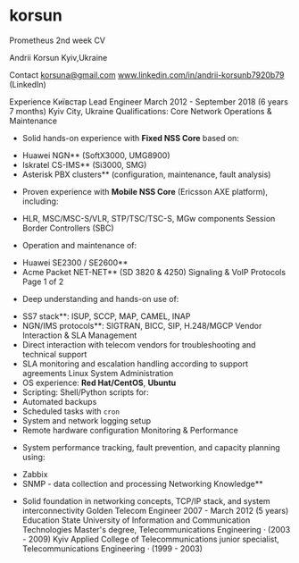 # korsun
Prometheus 2nd week CV


Andrii Korsun
Kyiv,Ukraine


Contact
korsuna@gmail.com
www.linkedin.com/in/andrii-korsunb7920b79 (LinkedIn)


Experience
Київстар
Lead Engineer
March 2012 - September 2018 (6 years 7 months)
Kyiv City, Ukraine
Qualifications:
Core Network Operations & Maintenance
* Solid hands-on experience with **Fixed NSS Core** based on:
- Huawei NGN** (SoftX3000, UMG8900)
- Iskratel CS-IMS** (Si3000, SMG)
- Asterisk PBX clusters** (configuration, maintenance, fault analysis)
* Proven experience with **Mobile NSS Core** (Ericsson AXE platform),
including:
- HLR, MSC/MSC-S/VLR, STP/TSC/TSC-S, MGw components
Session Border Controllers (SBC)
* Operation and maintenance of:
- Huawei SE2300 / SE2600**
- Acme Packet NET-NET** (SD 3820 & 4250)
Signaling & VoIP Protocols
Page 1 of 2
* Deep understanding and hands-on use of:
- SS7 stack**: ISUP, SCCP, MAP, CAMEL, INAP
- NGN/IMS protocols**: SIGTRAN, BICC, SIP, H.248/MGCP
Vendor Interaction & SLA Management
- Direct interaction with telecom vendors for troubleshooting and technical
support
- SLA monitoring and escalation handling according to support agreements
Linux System Administration
- OS experience: **Red Hat/CentOS**, **Ubuntu**
- Scripting:
Shell/Python scripts for:
- Automated backups
- Scheduled tasks with `cron`
- System and network logging setup
- Remote hardware configuration
Monitoring & Performance
* System performance tracking, fault prevention, and capacity planning using:
- Zabbix
- SNMP - data collection and processing
Networking Knowledge**
* Solid foundation in networking concepts, TCP/IP stack, and system
interconnectivity
Golden Telecom
Engineer
2007 - March 2012 (5 years)
Education
State University of Information and Communication Technologies
Master's degree, Telecommunications Engineering · (2003 - 2009)
Kyiv Applied College of Telecommunications
junior specialist, Telecommunications Engineering · (1999 - 2003)
